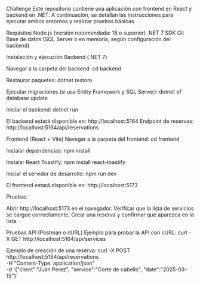 Challenge
Este repositorio contiene una aplicación con frontend en React y backend en .NET. A continuación, se detallan las instrucciones para ejecutar ambos entornos y realizar pruebas básicas.

Requisitos
Node.js (versión recomendada: 18 o superior)
.NET 7 SDK
Git
Base de datos (SQL Server o en memoria, según configuración del backend)

Instalación y ejecución
Backend (.NET 7)

Navegar a la carpeta del backend:
cd backend

Restaurar paquetes:
dotnet restore

Ejecutar migraciones (si usa Entity Framework y SQL Server):
dotnet ef database update

Iniciar el backend:
dotnet run

El backend estará disponible en: http://localhost:5164
Endpoint de reservas: http://localhost:5164/api/reservations

Frontend (React + Vite)
Navegar a la carpeta del frontend:
cd frontend

Instalar dependencias:
npm install

Instalar React Toastify:
npm install react-toastify

Iniciar el servidor de desarrollo:
npm run dev

El frontend estará disponible en: http://localhost:5173

Pruebas

Abrir http://localhost:5173 en el navegador.
Verificar que la lista de servicios se cargue correctamente.
Crear una reserva y confirmar que aparezca en la lista.

Pruebas API (Postman o cURL)
Ejemplo para probar la API con cURL:
curl -X GET http://localhost:5164/api/services

Ejemplo de creación de una reserva:
curl -X POST http://localhost:5164/api/reservations \
     -H "Content-Type: application/json" \
     -d '{"client":"Juan Perez", "service":"Corte de cabello", "date":"2025-03-15"}'

